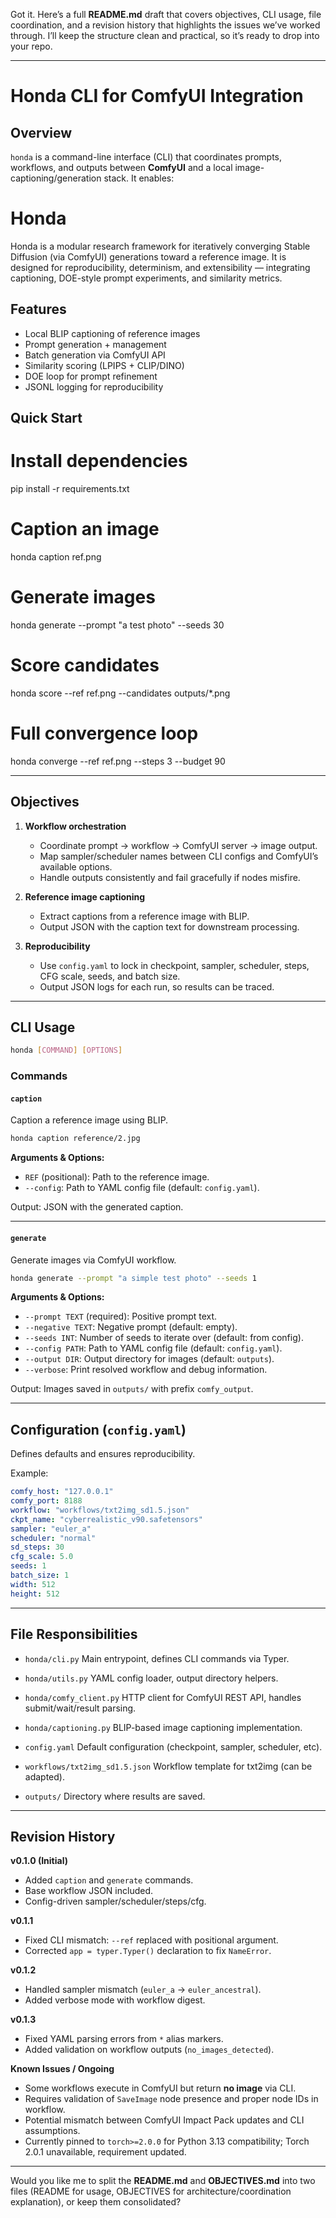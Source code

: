 Got it. Here’s a full **README.md** draft that covers objectives, CLI usage, file coordination, and a revision history that highlights the issues we’ve worked through. I’ll keep the structure clean and practical, so it’s ready to drop into your repo.

---

# Honda CLI for ComfyUI Integration

## Overview

`honda` is a command-line interface (CLI) that coordinates prompts, workflows, and outputs between **ComfyUI** and a local image-captioning/generation stack.
It enables:

# Honda

Honda is a modular research framework for iteratively converging Stable Diffusion (via ComfyUI) generations toward a reference image. It is designed for reproducibility, determinism, and extensibility — integrating captioning, DOE-style prompt experiments, and similarity metrics.

## Features
- Local BLIP captioning of reference images
- Prompt generation + management
- Batch generation via ComfyUI API
- Similarity scoring (LPIPS + CLIP/DINO)
- DOE loop for prompt refinement
- JSONL logging for reproducibility

## Quick Start

# Install dependencies
pip install -r requirements.txt

# Caption an image
honda caption ref.png

# Generate images
honda generate --prompt "a test photo" --seeds 30

# Score candidates
honda score --ref ref.png --candidates outputs/*.png

# Full convergence loop
honda converge --ref ref.png --steps 3 --budget 90


---

## Objectives

1. **Workflow orchestration**

   * Coordinate prompt → workflow → ComfyUI server → image output.
   * Map sampler/scheduler names between CLI configs and ComfyUI’s available options.
   * Handle outputs consistently and fail gracefully if nodes misfire.

2. **Reference image captioning**

   * Extract captions from a reference image with BLIP.
   * Output JSON with the caption text for downstream processing.

3. **Reproducibility**

   * Use `config.yaml` to lock in checkpoint, sampler, scheduler, steps, CFG scale, seeds, and batch size.
   * Output JSON logs for each run, so results can be traced.

---

## CLI Usage

```bash
honda [COMMAND] [OPTIONS]
```

### Commands

#### `caption`

Caption a reference image using BLIP.

```bash
honda caption reference/2.jpg
```

**Arguments & Options:**

* `REF` (positional): Path to the reference image.
* `--config`: Path to YAML config file (default: `config.yaml`).

Output: JSON with the generated caption.

---

#### `generate`

Generate images via ComfyUI workflow.

```bash
honda generate --prompt "a simple test photo" --seeds 1
```

**Arguments & Options:**

* `--prompt TEXT` (required): Positive prompt text.
* `--negative TEXT`: Negative prompt (default: empty).
* `--seeds INT`: Number of seeds to iterate over (default: from config).
* `--config PATH`: Path to YAML config file (default: `config.yaml`).
* `--output DIR`: Output directory for images (default: `outputs`).
* `--verbose`: Print resolved workflow and debug information.

Output: Images saved in `outputs/` with prefix `comfy_output`.

---

## Configuration (`config.yaml`)

Defines defaults and ensures reproducibility.

Example:

```yaml
comfy_host: "127.0.0.1"
comfy_port: 8188
workflow: "workflows/txt2img_sd1.5.json"
ckpt_name: "cyberrealistic_v90.safetensors"
sampler: "euler_a"
scheduler: "normal"
sd_steps: 30
cfg_scale: 5.0
seeds: 1
batch_size: 1
width: 512
height: 512
```

---

## File Responsibilities

* `honda/cli.py`
  Main entrypoint, defines CLI commands via Typer.

* `honda/utils.py`
  YAML config loader, output directory helpers.

* `honda/comfy_client.py`
  HTTP client for ComfyUI REST API, handles submit/wait/result parsing.

* `honda/captioning.py`
  BLIP-based image captioning implementation.

* `config.yaml`
  Default configuration (checkpoint, sampler, scheduler, etc).

* `workflows/txt2img_sd1.5.json`
  Workflow template for txt2img (can be adapted).

* `outputs/`
  Directory where results are saved.

---

## Revision History

**v0.1.0 (Initial)**

* Added `caption` and `generate` commands.
* Base workflow JSON included.
* Config-driven sampler/scheduler/steps/cfg.

**v0.1.1**

* Fixed CLI mismatch: `--ref` replaced with positional argument.
* Corrected `app = typer.Typer()` declaration to fix `NameError`.

**v0.1.2**

* Handled sampler mismatch (`euler_a` → `euler_ancestral`).
* Added verbose mode with workflow digest.

**v0.1.3**

* Fixed YAML parsing errors from `*` alias markers.
* Added validation on workflow outputs (`no_images_detected`).

**Known Issues / Ongoing**

* Some workflows execute in ComfyUI but return **no image** via CLI.
* Requires validation of `SaveImage` node presence and proper node IDs in workflow.
* Potential mismatch between ComfyUI Impact Pack updates and CLI assumptions.
* Currently pinned to `torch>=2.0.0` for Python 3.13 compatibility; Torch 2.0.1 unavailable, requirement updated.

---

Would you like me to split the **README.md** and **OBJECTIVES.md** into two files (README for usage, OBJECTIVES for architecture/coordination explanation), or keep them consolidated?

